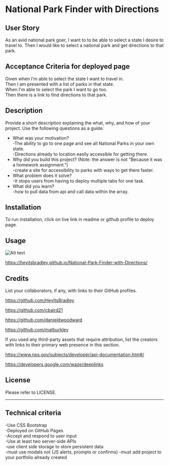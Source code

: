 # National Park Finder with Directions

## User Story

As an avid national park goer, I want to to be able to select a state I desire to travel to. Then I would like to select a national park and get directions to that park.

## Acceptance Criteria for deployed page

Given when I'm able to select the state I want to travel in.  
Then I am presented with a list of parks in that state.  
When I'm able to select the park I want to go too.  
Then there is a link to find directions to that park.

## Description

Provide a short description explaining the what, why, and how of your project. Use the following questions as a guide:

- What was your motivation?  
  -The ability to go to one page and see all National Parks in your own state.  
  -Directions already to location easily accessible for getting there.  
- Why did you build this project? (Note: the answer is not "Because it was a homework assignment.")    
  -create a site for accessibility to parks with ways to get there faster.  
- What problem does it solve?    
  -It stops users from having to deploy multiple tabs for one task.  
- What did you learn?    
  -how to pull data from api and call data within the array.  

## Installation

To run installation, click on live link in readme or github profile to deploy page.

## Usage

![Alt text](../../../../../../C:/Users/12149/Desktop/Bootcamp/Park-Finder-with-Directions/assets/live-deployed-page.png)

https://heyitsbradley.github.io/National-Park-Finder-with-Directions/

## Credits

List your collaborators, if any, with links to their GitHub profiles.

https://github.com/HeyItsBradley

https://github.com/cbaird21

https://github.com/danieldwoodward

https://github.com/matburkley

If you used any third-party assets that require attribution, list the creators with links to their primary web presence in this section.

https://www.nps.gov/subjects/developer/api-documentation.htm#/

https://developers.google.com/waze/deeplinks

## License

Please refer to LICENSE.

---

## Technical criteria

-Use CSS Bootstrap  
-Deployed on GitHub Pages  
-Accept and respond to user input  
-Use at least two server-side APIs  
-use client side storage to store persistent data  
-must use modals not (JS alerts, prompts or confirms)
-must add project to your portfolio already created
